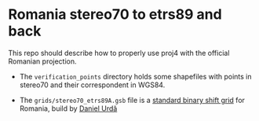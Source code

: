 Romania stereo70 to etrs89 and back
===================================

This repo should describe how to properly use proj4 with the official Romanian projection.


- The ``verification_points`` directory holds some shapefiles with points in stereo70 and
their correspondent in WGS84.

- The ``grids/stereo70_etrs89A.gsb`` file is a [standard binary shift grid](https://en.wikipedia.org/wiki/NTv2)
 for Romania, build by [Daniel Urdă](https://github.com/danieluct/ntv2generator)
